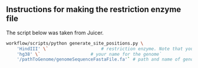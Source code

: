 ## Instructions for making the restriction enzyme file

The script below was taken from Juicer.
```bash
workflow/scripts/python generate_site_positions.py \
	'HindIII' \`					# restriction enzyme. Note that you may need alter the script file to add your restriction enzyme.`
	'hg38' \`					# your name for the genome`
	'/pathToGenome/genomeSequenceFastaFile.fa'`	# path and name of genome fasta`
```
